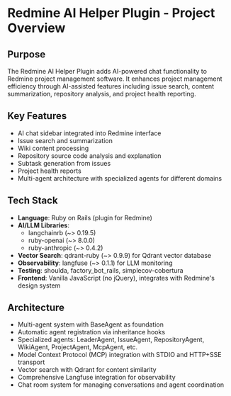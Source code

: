 # Redmine AI Helper Plugin - Project Overview

## Purpose
The Redmine AI Helper Plugin adds AI-powered chat functionality to Redmine project management software. It enhances project management efficiency through AI-assisted features including issue search, content summarization, repository analysis, and project health reporting.

## Key Features
- AI chat sidebar integrated into Redmine interface
- Issue search and summarization
- Wiki content processing
- Repository source code analysis and explanation
- Subtask generation from issues
- Project health reports
- Multi-agent architecture with specialized agents for different domains

## Tech Stack
- **Language**: Ruby on Rails (plugin for Redmine)
- **AI/LLM Libraries**: 
  - langchainrb (~> 0.19.5)
  - ruby-openai (~> 8.0.0) 
  - ruby-anthropic (~> 0.4.2)
- **Vector Search**: qdrant-ruby (~> 0.9.9) for Qdrant vector database
- **Observability**: langfuse (~> 0.1.1) for LLM monitoring
- **Testing**: shoulda, factory_bot_rails, simplecov-cobertura
- **Frontend**: Vanilla JavaScript (no jQuery), integrates with Redmine's design system

## Architecture
- Multi-agent system with BaseAgent as foundation
- Automatic agent registration via inheritance hooks
- Specialized agents: LeaderAgent, IssueAgent, RepositoryAgent, WikiAgent, ProjectAgent, McpAgent, etc.
- Model Context Protocol (MCP) integration with STDIO and HTTP+SSE transport
- Vector search with Qdrant for content similarity
- Comprehensive Langfuse integration for observability
- Chat room system for managing conversations and agent coordination